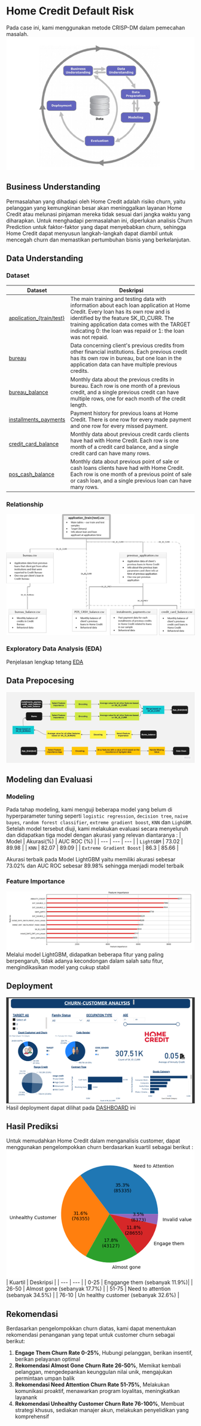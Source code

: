 # Home Credit Default Risk
Pada case ini, kami menggunakan metode CRISP-DM dalam pemecahan masalah.
![image](https://github.com/DanielAndresSmg/Home-Credit-Default-Risk/blob/main/CRISP-DM.jpg)

## Business Understanding
Permasalahan yang dihadapi oleh Home Credit adalah risiko churn, yaitu pelanggan yang kemungkinan besar akan meninggalkan layanan Home Credit atau melunasi pinjaman mereka tidak sesuai dari jangka waktu yang diharapkan. Untuk menghadapi permasalahan ini, diperlukan analisis Churn Prediction untuk faktor-faktor yang dapat menyebabkan churn, sehingga Home Credit dapat menyusun langkah-langkah dapat diambil untuk mencegah churn dan memastikan pertumbuhan bisnis yang berkelanjutan.

## Data Understanding
### **Dataset**
| Dataset | Deskripsi |
| --- | --- |
|[application_{train/test}](https://www.kaggle.com/competitions/home-credit-default-risk/data) | The main training and testing data with information about each loan application at Home Credit. Every loan has its own row and is identified by the feature SK_ID_CURR. The training application data comes with the TARGET indicating 0: the loan was repaid or 1: the loan was not repaid.|
|[bureau](https://www.kaggle.com/competitions/home-credit-default-risk/data) | Data concerning client's previous credits from other financial institutions. Each previous credit has its own row in bureau, but one loan in the application data can have multiple previous credits.|
|[bureau_balance](https://www.kaggle.com/competitions/home-credit-default-risk/data) | Monthly data about the previous credits in bureau. Each row is one month of a previous credit, and a single previous credit can have multiple rows, one for each month of the credit length.|
|[installments_payments](https://www.kaggle.com/competitions/home-credit-default-risk/data) | Payment history for previous loans at Home Credit. There is one row for every made payment and one row for every missed payment.|
|[credit_card_balance](https://www.kaggle.com/competitions/home-credit-default-risk/data) | Monthly data about previous credit cards clients have had with Home Credit. Each row is one month of a credit card balance, and a single credit card can have many rows.|
|[pos_cash_balance](https://www.kaggle.com/competitions/home-credit-default-risk/data)| Monthly data about previous point of sale or cash loans clients have had with Home Credit. Each row is one month of a previous point of sale or cash loan, and a single previous loan can have many rows.|

### **Relationship**
![image](https://github.com/DanielAndresSmg/Home-Credit-Default-Risk/blob/main/RELATIONSHIP_home_credit.png)

### **Exploratory Data Analysis (EDA)**
Penjelasan lengkap tetang [EDA](https://github.com/DanielAndresSmg/Home-Credit-Default-Risk/blob/main/Exploratory%20Data%20Analysis%20(EDA).ipynb)

## Data Prepocesing
![image](https://github.com/DanielAndresSmg/Home-Credit-Default-Risk/blob/main/Flow.jpg)

## Modeling dan Evaluasi
### **Modeling**
Pada tahap modeling, kami menguji beberapa model yang belum di hyperparameter tuning seperti `logistic regression`, `decision tree`, `naive bayes`, `random forest classifier`, `extreme gradient boost`, `KNN` dan `LighGBM`. Setelah model tersebut diuji, kami melakukan evaluasi secara menyeluruh dan didapatkan tiga model dengan akurasi yang relevan diantaranya : 
| Model | Akurasi(%) | AUC ROC (%) | 
| --- | --- | --- |
| `LightGBM` | 73.02 | 89.98 |
| `KNN` | 82.07 | 89.09 |
| `Extreme Gradient Boost` | 86.3 | 85.66 |

Akurasi terbaik pada Model LightGBM yaitu memiliki akurasi sebesar 73.02% dan AUC ROC sebesar 89.98% sehingga menjadi model terbaik

### **Feature Importance**
![image](https://github.com/DanielAndresSmg/Home-Credit-Default-Risk/blob/main/FEATURE%20IMPORTANCE.jpg)
Melalui model LightGBM, didapatkan beberapa fitur yang paling berpengaruh, tidak adanya kecondongan dalam salah satu fitur, mengindikasikan model yang cukup stabil


## Deployment 
![image](https://github.com/DanielAndresSmg/Home-Credit-Default-Risk/blob/main/Dasboard.png)
Hasil deployment dapat dilihat pada [DASHBOARD](https://app.powerbi.com/view?r=eyJrIjoiNGM1NDNhMjMtN2ZkOS00MDZlLWJmNGMtYTIzZTBkMzFjOGM0IiwidCI6ImFmMmMwNzM0LWNiNDItNDY0Zi1iNmJmLTJhMjQxYjZhZGE1NiIsImMiOjEwfQ%3D%3D) ini 

## Hasil Prediksi
Untuk memudahkan Home Credit dalam menganalisis customer, dapat menggunakan pengelompokkan churn berdasarkan kuartil sebagai berikut :
![image](https://github.com/DanielAndresSmg/Home-Credit-Default-Risk/blob/main/Insight.png)
| Kuartil | Deskripsi |
| --- | --- |
| 0-25 | Enggange them (sebanyak 11.9%)|
| 26-50 | Almost gone (sebanyak 17.7%) |
| 51-75 | Need to attention (sebanyak 34.5%) |
| 76-10 | Un healthy customer (sebanyak 32.6%) |

## Rekomendasi 
Berdasarkan pengelompokkan churn diatas, kami dapat menentukan  rekomendasi penanganan yang tepat untuk customer churn sebagai berikut:
1. **Engage Them Churn Rate 0-25%**,
   Hubungi pelanggan, berikan insentif, berikan pelayanan optimal
2. **Rekomendasi Almost Gone Churn Rate 26-50%**,
   Memikat kembali pelanggan, mengedepankan keunggulan nilai unik, mengajukan permintaan umpan balik
3. **Rekomendasi Need Attention Churn Rate 51-75%**,
   Melakukan komunikasi proaktif, menawarkan program loyalitas, meningkatkan layanank
4. **Rekomendasi Unhealthy Customer Churn Rate 76-100%**,
   Membuat strategi khusus, sediakan manajer akun, melakukan penyelidikan yang komprehensif

